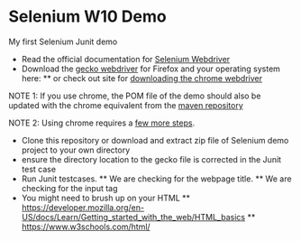 # Selenium W10 Demo
My first Selenium Junit demo

* Read the official documentation for [Selenium Webdriver](https://www.selenium.dev/documentation/webdriver/)
* Download the [gecko webdriver](https://github.com/mozilla/geckodriver/releases) for Firefox and your operating system here:
** or check out site for [downloading the chrome webdriver](https://sites.google.com/a/chromium.org/chromedriver/downloads)

NOTE 1: If you use chrome, the POM file of the demo should also be updated with the chrome equivalent from the [maven repository](https://mvnrepository.com/artifact/org.seleniumhq.selenium/selenium-chrome-driver)

NOTE 2: Using chrome requires a [few more steps](https://www.selenium.dev/documentation/getting_started/installing_browser_drivers/).

* Clone this repository or download and extract zip file of Selenium demo project to your own directory
* ensure the directory location to the gecko file is corrected in the Junit test case
* Run Junit testcases.
** We are checking for the webpage title.
** We are checking for the input tag
* You might need to brush up on your HTML
** https://developer.mozilla.org/en-US/docs/Learn/Getting_started_with_the_web/HTML_basics
** https://www.w3schools.com/html/


